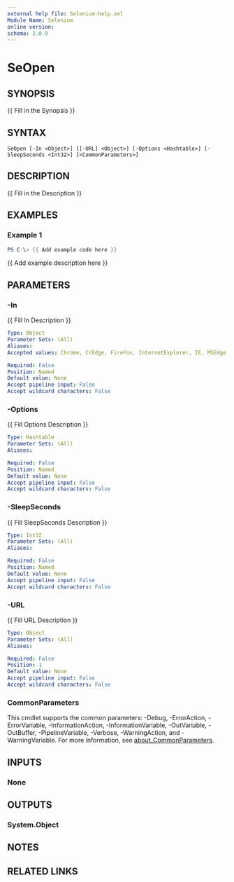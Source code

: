 ```yaml
---
external help file: Selenium-help.xml
Module Name: Selenium
online version:
schema: 2.0.0
---
```


# SeOpen

## SYNOPSIS
{{ Fill in the Synopsis }}

## SYNTAX

```
SeOpen [-In <Object>] [[-URL] <Object>] [-Options <Hashtable>] [-SleepSeconds <Int32>] [<CommonParameters>]
```

## DESCRIPTION
{{ Fill in the Description }}

## EXAMPLES

### Example 1
```powershell
PS C:\> {{ Add example code here }}
```

{{ Add example description here }}

## PARAMETERS

### -In
{{ Fill In Description }}

```yaml
Type: Object
Parameter Sets: (All)
Aliases:
Accepted values: Chrome, CrEdge, FireFox, InternetExplorer, IE, MSEdge, NewEdge

Required: False
Position: Named
Default value: None
Accept pipeline input: False
Accept wildcard characters: False
```

### -Options
{{ Fill Options Description }}

```yaml
Type: Hashtable
Parameter Sets: (All)
Aliases:

Required: False
Position: Named
Default value: None
Accept pipeline input: False
Accept wildcard characters: False
```

### -SleepSeconds
{{ Fill SleepSeconds Description }}

```yaml
Type: Int32
Parameter Sets: (All)
Aliases:

Required: False
Position: Named
Default value: None
Accept pipeline input: False
Accept wildcard characters: False
```

### -URL
{{ Fill URL Description }}

```yaml
Type: Object
Parameter Sets: (All)
Aliases:

Required: False
Position: 1
Default value: None
Accept pipeline input: False
Accept wildcard characters: False
```

### CommonParameters
This cmdlet supports the common parameters: -Debug, -ErrorAction, -ErrorVariable, -InformationAction, -InformationVariable, -OutVariable, -OutBuffer, -PipelineVariable, -Verbose, -WarningAction, and -WarningVariable. For more information, see [about_CommonParameters](http://go.microsoft.com/fwlink/?LinkID=113216).

## INPUTS

### None

## OUTPUTS

### System.Object
## NOTES

## RELATED LINKS
